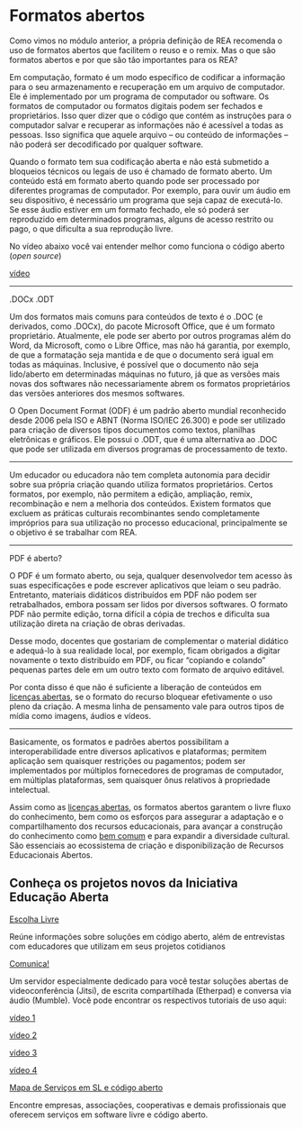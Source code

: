 # Formatos abertos

Como vimos no módulo anterior, a própria definição de REA recomenda o uso de formatos abertos que facilitem o reuso e o remix. Mas o que são formatos abertos e por que são tão importantes para os REA?

Em computação, formato é um modo específico de codificar a informação para o seu armazenamento e recuperação em um arquivo de computador. Ele é implementado por um programa de computador ou software. Os formatos de computador ou formatos digitais podem ser fechados e proprietários. Isso quer dizer que o código que contém as instruções para o computador salvar e recuperar as informações não é acessível a todas as pessoas. Isso significa que aquele arquivo – ou conteúdo de informações – não poderá ser decodificado por qualquer software.

Quando o formato tem sua codificação aberta e não está submetido a bloqueios técnicos ou legais de uso é chamado de formato aberto. Um conteúdo está em formato aberto quando pode ser processado por diferentes programas de computador. Por exemplo, para ouvir um áudio em seu dispositivo, é necessário um programa que seja capaz de executá-lo. Se esse áudio estiver em um formato fechado, ele só poderá ser reproduzido em determinados programas, alguns de acesso restrito ou pago, o que dificulta a sua reprodução livre. 

No vídeo abaixo você vai entender melhor como funciona o código aberto (_open source_)

[vídeo](https://vimeo.com/461392848)

***
.DOCx .ODT 

Um dos formatos mais comuns para conteúdos de texto é o .DOC (e derivados, como .DOCx), do pacote Microsoft Office, que é um formato proprietário. Atualmente, ele pode ser aberto por outros programas além do Word, da Microsoft, como o Libre Office, mas não há garantia, por exemplo, de que a formatação seja mantida e de que o documento será igual em todas as máquinas. Inclusive, é possível que o documento não seja lido/aberto em determinadas máquinas no futuro, já que as versões mais novas dos softwares não necessariamente abrem os formatos proprietários das versões anteriores dos mesmos softwares.

O Open Document Format (ODF) é um padrão aberto mundial reconhecido desde 2006 pela ISO e ABNT (Norma ISO/IEC 26.300) e pode ser utilizado para criação de diversos tipos documentos como textos, planilhas eletrônicas e gráficos. Ele possui o .ODT, que é uma alternativa ao .DOC que pode ser utilizada em diversos programas de processamento de texto. 
***

Um educador ou educadora não tem completa autonomia para decidir sobre sua própria criação quando utiliza formatos proprietários. Certos formatos, por exemplo, não permitem a edição, ampliação, remix, recombinação e nem a melhoria dos conteúdos. Existem formatos que excluem as práticas culturais recombinantes sendo completamente impróprios para sua utilização no processo educacional, principalmente se o objetivo é se trabalhar com REA.

***
PDF é aberto? 

O PDF é um formato aberto, ou seja, qualquer desenvolvedor tem acesso às suas especificações e pode escrever aplicativos que leiam o seu padrão. Entretanto, materiais didáticos distribuídos em PDF não podem ser retrabalhados, embora possam ser lidos por diversos softwares. O formato PDF não permite edição, torna difícil a cópia de trechos e dificulta sua utilização direta na criação de obras derivadas.

Desse modo, docentes que gostariam de complementar o material didático e adequá-lo à sua realidade local, por exemplo, ficam obrigados a digitar novamente o texto distribuído em PDF, ou ficar “copiando e colando” pequenas partes dele em um outro texto com formato de arquivo editável.

Por conta disso é que não é suficiente a liberação de conteúdos em [licenças abertas](https://github.com/pamellabiotec/CLEA/blob/master/M2-Licencas_abertas.md), se o formato do recurso bloquear efetivamente o uso pleno da criação. A mesma linha de pensamento vale para outros tipos de mídia como imagens, áudios e vídeos.
***

Basicamente, os formatos e padrões abertos possibilitam a interoperabilidade entre diversos aplicativos e plataformas; permitem aplicação sem quaisquer restrições ou pagamentos; podem ser implementados por múltiplos fornecedores de programas de computador, em múltiplas plataformas, sem quaisquer ônus relativos à propriedade intelectual.

Assim como as [licenças abertas](https://github.com/pamellabiotec/CLEA/blob/master/M2-Licencas_abertas.md), os formatos abertos garantem o livre fluxo do conhecimento, bem como os esforços para assegurar a adaptação e o compartilhamento dos recursos educacionais, para avançar a construção do conhecimento como [bem comum](https://github.com/pamellabiotec/CLEA/blob/master/M1-Bem_comum.md) e para expandir a diversidade cultural. São essenciais ao ecossistema de criação e disponibilização de Recursos Educacionais Abertos.


## Conheça os projetos novos da Iniciativa Educação Aberta 


[Escolha Livre](http://www.escolhalivre.org.br/) 

Reúne informações sobre soluções em código aberto, além de entrevistas com educadores que utilizam em seus projetos cotidianos 


[Comunica!](http://www.comunica.aberta.org.br/) 

Um servidor especialmente dedicado para você testar soluções abertas de videoconferência (Jitsi), de escrita compartilhada (Etherpad) e conversa via áudio (Mumble). Você pode encontrar os respectivos tutoriais de uso aqui:

[vídeo 1](https://vimeo.com/449621106)

[vídeo 2](https://vimeo.com/416419601)

[vídeo 3](https://vimeo.com/420124194)

[vídeo 4](https://vimeo.com/443398982)

[Mapa de Serviços em SL e código aberto](https://msa.aberta.org.br/)

Encontre empresas, associações, cooperativas e demais profissionais que oferecem serviços em software livre e código aberto.
